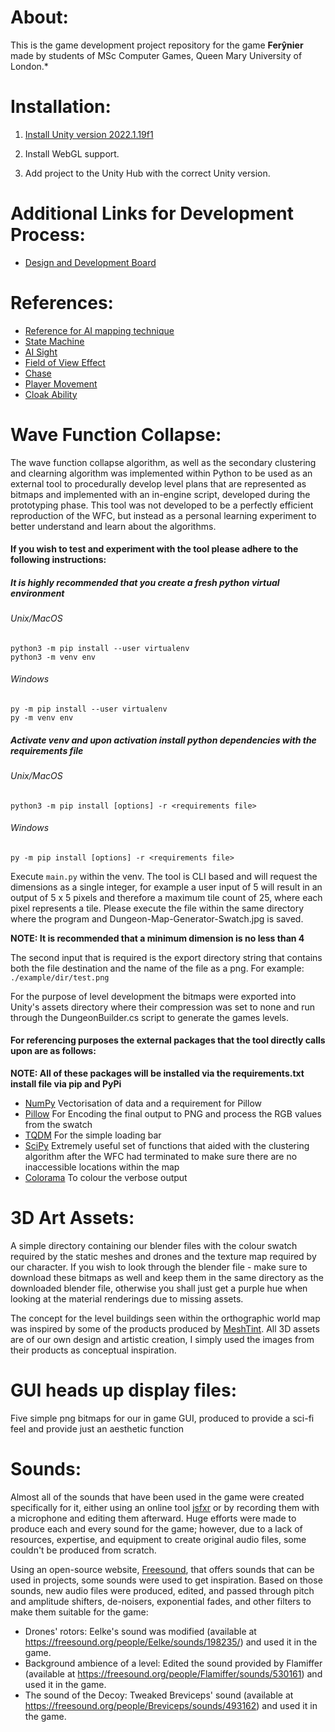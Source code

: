 # About:

This is the game development project repository for the game **Ferŷnier** made by students of MSc Computer Games, Queen Mary University of London.\*

# Installation:

1. [Install Unity version 2022.1.19f1](https://unity3d.com/get-unity/download/archive)

2. Install WebGL support.

3. Add project to the Unity Hub with the correct Unity version.

# Additional Links for Development Process:

-   [Design and Development Board](https://app.milanote.com/1OICvn1gp26tem?p=QvLbpGpKO8B)

# References:

-   [Reference for AI mapping technique](https://www.youtube.com/watch?v=iY1jnFvHgbE&t=513s)
-   [State Machine](https://www.youtube.com/watch?v=nnrOhb5UdRc)
-   [AI Sight](https://www.youtube.com/watch?v=j1-OyLo77ss)
-   [Field of View Effect](https://www.youtube.com/watch?v=CSeUMTaNFYk)
-   [Chase](https://www.youtube.com/watch?v=wp8m6xyIPtE)
-   [Player Movement](https://www.youtube.com/watch?v=HmXU4dZbaMw)
-   [Cloak Ability](https://www.youtube.com/watch?v=u8gssV_Ec-Y)

# Wave Function Collapse:

The wave function collapse algorithm, as well as the secondary clustering and clearning algorithm was implemented within Python to be used as an external tool to procedurally develop level plans that are represented as bitmaps and implemented with an in-engine script, developed during the prototyping phase. This tool was not developed to be a perfectly efficient reproduction of the WFC, but instead as a personal learning experiment to better understand and learn about the algorithms.

#### If you wish to test and experiment with the tool please adhere to the following instructions:

##### It is highly recommended that you create a fresh python virtual environment
###### Unix/MacOS
`python3 -m pip install --user virtualenv`<br />
`python3 -m venv env`
###### Windows
`py -m pip install --user virtualenv`<br />
`py -m venv env`
##### Activate venv and upon activation install python dependencies with the requirements file
###### Unix/MacOS
`python3 -m pip install [options] -r <requirements file>`
###### Windows
`py -m pip install [options] -r <requirements file>`

Execute ```main.py``` within the venv. The tool is CLI based and will request the dimensions as a single integer, for example a user input of 5 will result in an output of 5 x 5 pixels and therefore a maximum tile count of 25, where each pixel represents a tile. Please execute the file within the same directory where the program and Dungeon-Map-Generator-Swatch.jpg is saved.

**NOTE: It is recommended that a minimum dimension is no less than 4**

The second input that is required is the export directory string that contains both the file destination and the name of the file as a png. For example: `./example/dir/test.png`

For the purpose of level development the bitmaps were exported into Unity's assets directory where their compression was set to none and run through the DungeonBuilder.cs script to generate the games levels.

#### For referencing purposes the external packages that the tool directly calls upon are as follows:<br/>
**NOTE: All of these packages will be installed via the requirements.txt install file via pip and PyPi**<br/>
-   [NumPy](https://numpy.org/) Vectorisation of data and a requirement for Pillow
-   [Pillow](https://pillow.readthedocs.io/en/stable/) For Encoding the final output to PNG and process the RGB values from the swatch
-   [TQDM](https://github.com/tqdm/tqdm) For the simple loading bar
-   [SciPy](https://scipy.org/) Extremely useful set of functions that aided with the clustering algorithm after the WFC had terminated to make sure there are no inaccessible locations within the map
-   [Colorama](https://pypi.org/project/colorama/) To colour the verbose output

# 3D Art Assets:

A simple directory containing our blender files with the colour swatch required by the static meshes and drones and the texture map required by our character. If you wish to look through the blender file - make sure to download these bitmaps as well and keep them in the same directory as the downloaded blender file, otherwise you shall just get a purple hue when looking at the material renderings due to missing assets.<br/>

The concept for the level buildings seen within the orthographic world map was inspired by some of the products produced by [MeshTint](https://www.meshtint.com/). All 3D assets are of our own design and artistic creation, I simply used the images from their products as conceptual inspiration.

# GUI heads up display files:
Five simple png bitmaps for our in game GUI, produced to provide a sci-fi feel and provide just an aesthetic function

# Sounds:

Almost all of the sounds that have been used in the game were created specifically for it, either using an online tool [jsfxr](https://sfxr.me/) or by recording them with a microphone and editing them afterward. Huge efforts were made to produce each and every sound for the game; however, due to a lack of resources, expertise, and equipment to create original audio files, some couldn't be produced from scratch.

Using an open-source website, [Freesound](https://freesound.org/), that offers sounds that can be used in projects, some sounds were used to get inspiration. Based on those sounds, new audio files were produced, edited, and passed through pitch and amplitude shifters, de-noisers, exponential fades, and other filters to make them suitable for the game:

- Drones' rotors: Eelke's sound was modified (available at https://freesound.org/people/Eelke/sounds/198235/) and used it in the game.
- Background ambience of a level: Edited the sound provided by Flamiffer (available at https://freesound.org/people/Flamiffer/sounds/530161) and used it in the game.
- The sound of the Decoy: Tweaked Breviceps' sound (available at https://freesound.org/people/Breviceps/sounds/493162) and used it in the game. 
